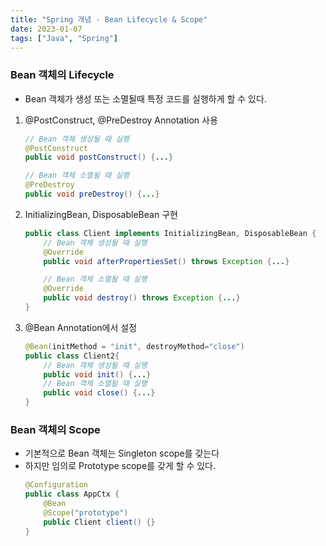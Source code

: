 ```yaml
---
title: "Spring 개념 - Bean Lifecycle & Scope"
date: 2023-01-07
tags: ["Java", "Spring"]
---
```


### Bean 객체의 Lifecycle

- Bean 객체가 생성 또는 소멸될때 특정 코드를 실행하게 할 수 있다.

1. @PostConstruct, @PreDestroy Annotation 사용

   ```java
   // Bean 객체 생성될 때 실행
   @PostConstruct
   public void postConstruct() {...}

   // Bean 객체 소멸될 때 실행
   @PreDestroy
   public void preDestroy() {...}
   ```

2. InitializingBean, DisposableBean 구현

   ```java
   public class Client implements InitializingBean, DisposableBean {
       // Bean 객체 생성될 때 실행
       @Override
       public void afterPropertiesSet() throws Exception {...}

       // Bean 객체 소멸될 때 실행
       @Override
       public void destroy() throws Exception {...}
   }
   ```

3. @Bean Annotation에서 설정

   ```java
   @Bean(initMethod = "init", destroyMethod="close")
   public class Client2{
       // Bean 객체 생성될 때 실행
       public void init() {...}
       // Bean 객체 소멸될 때 실행
       public void close() {...}
   }
   ```

### Bean 객체의 Scope

- 기본적으로 Bean 객체는 Singleton scope를 갖는다
- 하지만 임의로 Prototype scope를 갖게 할 수 있다.
  ```java
  @Configuration
  public class AppCtx {
      @Bean
      @Scope("prototype")
      public Client client() {}
  }
  ```
